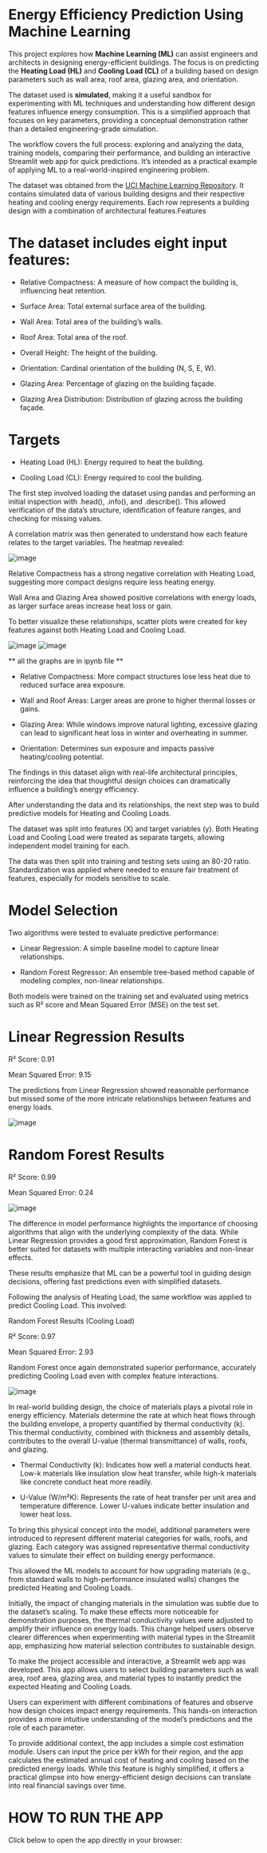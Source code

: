 # Energy Efficiency Prediction Using Machine Learning

This project explores how **Machine Learning (ML)** can assist engineers and architects in designing energy-efficient buildings. The focus is on predicting the **Heating Load (HL)** and **Cooling Load (CL)** of a building based on design parameters such as wall area, roof area, glazing area, and orientation.

The dataset used is **simulated**, making it a useful sandbox for experimenting with ML techniques and understanding how different design features influence energy consumption. This is a simplified approach that focuses on key parameters, providing a conceptual demonstration rather than a detailed engineering-grade simulation.

The workflow covers the full process: exploring and analyzing the data, training models, comparing their performance, and building an interactive Streamlit web app for quick predictions. It’s intended as a practical example of applying ML to a real-world-inspired engineering problem.


The dataset was obtained from the [UCI Machine Learning Repository](https://archive.ics.uci.edu/ml/datasets/energy+efficiency). It contains simulated data of various building designs and their respective heating and cooling energy requirements. Each row represents a building design with a combination of architectural features.Features

# The dataset includes eight input features:

* Relative Compactness: A measure of how compact the building is, influencing heat retention.

* Surface Area: Total external surface area of the building.

* Wall Area: Total area of the building’s walls.

* Roof Area: Total area of the roof.

* Overall Height: The height of the building.

* Orientation: Cardinal orientation of the building (N, S, E, W).

* Glazing Area: Percentage of glazing on the building façade.

* Glazing Area Distribution: Distribution of glazing across the building façade.

# Targets

* Heating Load (HL): Energy required to heat the building.

* Cooling Load (CL): Energy required to cool the building.

The first step involved loading the dataset using pandas and performing an initial inspection with .head(), .info(), and .describe(). This allowed verification of the data’s structure, identification of feature ranges, and checking for missing values.

A correlation matrix was then generated to understand how each feature relates to the target variables. The heatmap revealed:

![image](https://github.com/user-attachments/assets/5715b86e-59fc-438a-9fe8-24be71528adc)

Relative Compactness has a strong negative correlation with Heating Load, suggesting more compact designs require less heating energy.

Wall Area and Glazing Area showed positive correlations with energy loads, as larger surface areas increase heat loss or gain.

To better visualize these relationships, scatter plots were created for key features against both Heating Load and Cooling Load.

![image](https://github.com/user-attachments/assets/cf9f7003-7816-4451-8c8c-78954bec35cf)   ![image](https://github.com/user-attachments/assets/811bb3c3-8384-4738-8e72-f3f7cc05a201)

** all the graphs are in ipynb file **



* Relative Compactness: More compact structures lose less heat due to reduced surface area exposure.

* Wall and Roof Areas: Larger areas are prone to higher thermal losses or gains.

* Glazing Area: While windows improve natural lighting, excessive glazing can lead to significant heat loss in winter and overheating in summer.

* Orientation: Determines sun exposure and impacts passive heating/cooling potential.

The findings in this dataset align with real-life architectural principles, reinforcing the idea that thoughtful design choices can dramatically influence a building’s energy efficiency.

After understanding the data and its relationships, the next step was to build predictive models for Heating and Cooling Loads.

The dataset was split into features (X) and target variables (y). Both Heating Load and Cooling Load were treated as separate targets, allowing independent model training for each.

The data was then split into training and testing sets using an 80-20 ratio. Standardization was applied where needed to ensure fair treatment of features, especially for models sensitive to scale.

# Model Selection

Two algorithms were tested to evaluate predictive performance:

* Linear Regression: A simple baseline model to capture linear relationships.

* Random Forest Regressor: An ensemble tree-based method capable of modeling complex, non-linear relationships.

Both models were trained on the training set and evaluated using metrics such as R² score and Mean Squared Error (MSE) on the test set.

# Linear Regression Results

R² Score: 0.91

Mean Squared Error: 9.15

The predictions from Linear Regression showed reasonable performance but missed some of the more intricate relationships between features and energy loads.


![image](https://github.com/user-attachments/assets/56ac2ab4-2a25-4287-ac40-b9997fef75e2)

# Random Forest Results

R² Score: 0.99

Mean Squared Error: 0.24


![image](https://github.com/user-attachments/assets/7d9b9615-1678-4e79-b4bc-a0234a22d6e9)


The difference in model performance highlights the importance of choosing algorithms that align with the underlying complexity of the data. While Linear Regression provides a good first approximation, Random Forest is better suited for datasets with multiple interacting variables and non-linear effects.

These results emphasize that ML can be a powerful tool in guiding design decisions, offering fast predictions even with simplified datasets.

Following the analysis of Heating Load, the same workflow was applied to predict Cooling Load. This involved:

Random Forest Results (Cooling Load)

R² Score: 0.97

Mean Squared Error: 2.93

Random Forest once again demonstrated superior performance, accurately predicting Cooling Load even with complex feature interactions.

![image](https://github.com/user-attachments/assets/497a5384-c4b6-4538-b499-530e6a69d2b1)


In real-world building design, the choice of materials plays a pivotal role in energy efficiency. Materials determine the rate at which heat flows through the building envelope, a property quantified by thermal conductivity (k). This thermal conductivity, combined with thickness and assembly details, contributes to the overall U-value (thermal transmittance) of walls, roofs, and glazing.

* Thermal Conductivity (k): Indicates how well a material conducts heat. Low-k materials like insulation slow heat transfer, while high-k materials like concrete conduct heat more readily.

* U-Value (W/m²K): Represents the rate of heat transfer per unit area and temperature difference. Lower U-values indicate better insulation and lower heat loss.

To bring this physical concept into the model, additional parameters were introduced to represent different material categories for walls, roofs, and glazing. Each category was assigned representative thermal conductivity values to simulate their effect on building energy performance.

This allowed the ML models to account for how upgrading materials (e.g., from standard walls to high-performance insulated walls) changes the predicted Heating and Cooling Loads.

Initially, the impact of changing materials in the simulation was subtle due to the dataset’s scaling. To make these effects more noticeable for demonstration purposes, the thermal conductivity values were adjusted to amplify their influence on energy loads. This change helped users observe clearer differences when experimenting with material types in the Streamlit app, emphasizing how material selection contributes to sustainable design.

To make the project accessible and interactive, a Streamlit web app was developed. This app allows users to select building parameters such as wall area, roof area, glazing area, and material types to instantly predict the expected Heating and Cooling Loads.

Users can experiment with different combinations of features and observe how design choices impact energy requirements. This hands-on interaction provides a more intuitive understanding of the model’s predictions and the role of each parameter.

To provide additional context, the app includes a simple cost estimation module. Users can input the price per kWh for their region, and the app calculates the estimated annual cost of heating and cooling based on the predicted energy loads. While this feature is highly simplified, it offers a practical glimpse into how energy-efficient design decisions can translate into real financial savings over time.


# HOW TO RUN THE APP

Click below to open the app directly in your browser:











